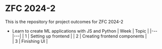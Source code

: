 # ZFC 2024-2

This is the repository for project outcomes for ZFC 2024-2
* Learn to create ML applications with JS and Python
|  Week | Topic  | 
|---|---|
| 1  |  Setting up frontend | 
| 2  |  Creating frontend components |  
| 3 |  Finishing UI  |  
